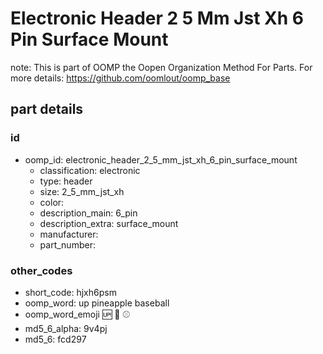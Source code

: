# Electronic Header 2 5 Mm Jst Xh 6 Pin Surface Mount  

note: This is part of OOMP the Oopen Organization Method For Parts. For more details: https://github.com/oomlout/oomp_base

##  part details





### id
* oomp_id: electronic_header_2_5_mm_jst_xh_6_pin_surface_mount
  * classification: electronic
  * type: header
  * size: 2_5_mm_jst_xh
  * color: 
  * description_main: 6_pin
  * description_extra: surface_mount
  * manufacturer: 
  * part_number: 

### other_codes
* short_code: hjxh6psm
* oomp_word: up pineapple baseball
* oomp_word_emoji :up: :pineapple: :baseball:
* md5_6_alpha: 9v4pj
* md5_6: fcd297